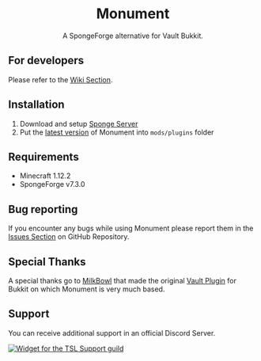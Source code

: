 <h1 align="center">Monument</h1>

<p align="center">A SpongeForge alternative for Vault Bukkit.</p>

## For developers
Please refer to the [Wiki Section](https://github.com/DashcoreModding/Monument/wiki).

## Installation
1. Download and setup [Sponge Server](https://www.spongepowered.org/)
2. Put the [latest version](https://github.com/DashcoreModding/Monument/releases) of Monument into ```mods/plugins``` folder

## Requirements
- Minecraft 1.12.2
- SpongeForge v7.3.0

## Bug reporting
If you encounter any bugs while using Monument please report them in the [Issues Section](https://github.com/DashcoreModding/Monument/issues) on GitHub Repository.

## Special Thanks
A special thanks go to [MilkBowl](https://github.com/MilkBowl) that made the original [Vault Plugin](https://github.com/milkbowl/Vault) for Bukkit on which Monument is very much based.

## Support
You can receive additional support in an official Discord Server.

[![Widget for the TSL Support guild](https://discord.com/api/guilds/811998209681391656/widget.png?style=banner1)](https://discord.gg/Wa24skGscR)
